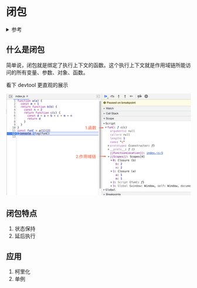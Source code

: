 # 闭包

<details>
<summary>参考</summary>

- [从 JS 垃圾回收机制和词源来透视闭包](https://juejin.im/entry/5aebc7a76fb9a07acc119269)

</details>

## 什么是闭包

简单说，闭包就是绑定了执行上下文的函数。这个执行上下文就是作用域链所能访问的所有变量、参数、对象、函数。

看下 devtool 更直观的展示

![](img/closure-scope.png)

## 闭包特点

1. 状态保持
2. 延后执行

## 应用

1. 柯里化
2. 单例
